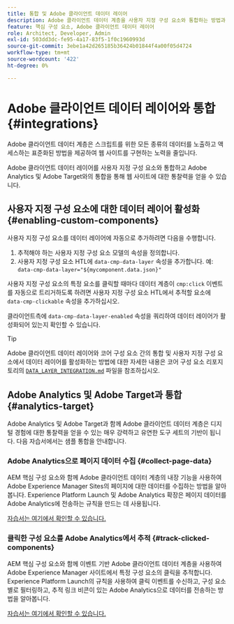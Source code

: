 ```yaml
---
title: 통합 및 Adobe 클라이언트 데이터 레이어
description: Adobe 클라이언트 데이터 계층을 사용자 지정 구성 요소와 통합하는 방법과 Adobe Analytics 및 Adobe Target과의 통합을 통해 웹 사이트에 대한 통찰력을 얻는 방법을 알아봅니다
feature: 핵심 구성 요소, Adobe 클라이언트 데이터 레이어
role: Architect, Developer, Admin
exl-id: 503dd3dc-fe95-4a17-83f5-1f0c1960993d
source-git-commit: 3ebe1a42d265185b36424b01844f4a00f05d4724
workflow-type: tm+mt
source-wordcount: '422'
ht-degree: 0%

---
```


# Adobe 클라이언트 데이터 레이어와 통합 {#integrations}

Adobe 클라이언트 데이터 계층은 스크립트를 위한 모든 종류의 데이터를 노출하고 액세스하는 표준화된 방법을 제공하여 웹 사이트를 구현하는 노력을 줄입니다.

Adobe 클라이언트 데이터 레이어를 사용자 지정 구성 요소와 통합하고 Adobe Analytics 및 Adobe Target와의 통합을 통해 웹 사이트에 대한 통찰력을 얻을 수 있습니다.

## 사용자 지정 구성 요소에 대한 데이터 레이어 활성화 {#enabling-custom-components}

사용자 지정 구성 요소를 데이터 레이어에 자동으로 추가하려면 다음을 수행합니다.

1. 추적해야 하는 사용자 지정 구성 요소 모델의 속성을 정의합니다.
1. 사용자 지정 구성 요소 HTL에 `data-cmp-data-layer` 속성을 추가합니다. 예: `data-cmp-data-layer="${mycomponent.data.json}"`

사용자 지정 구성 요소의 특정 요소를 클릭할 때마다 데이터 계층이 `cmp:click` 이벤트를 자동으로 트리거하도록 하려면 사용자 지정 구성 요소 HTL에서 추적할 요소에 `data-cmp-clickable` 속성을 추가하십시오.

클라이언트측에 `data-cmp-data-layer-enabled` 속성을 쿼리하여 데이터 레이어가 활성화되어 있는지 확인할 수 있습니다.

>[!TIP]
>
>Adobe 클라이언트 데이터 레이어와 코어 구성 요소 간의 통합 및 사용자 지정 구성 요소에서 데이터 레이어를 활성화하는 방법에 대한 자세한 내용은 코어 구성 요소 리포지토리의 [`DATA_LAYER_INTEGRATION.md`](https://github.com/adobe/aem-core-wcm-components/blob/master/DATA_LAYER_INTEGRATION.md) 파일을 참조하십시오.

## Adobe Analytics 및 Adobe Target과 통합 {#analytics-target}

Adobe Analytics 및 Adobe Target과 함께 Adobe 클라이언트 데이터 계층은 디지털 경험에 대한 통찰력을 얻을 수 있는 매우 강력하고 유연한 도구 세트의 기반이 됩니다. 다음 자습서에서는 샘플 통합을 안내합니다.

### Adobe Analytics으로 페이지 데이터 수집 {#collect-page-data}

AEM 핵심 구성 요소와 함께 Adobe 클라이언트 데이터 계층의 내장 기능을 사용하여 Adobe Experience Manager Sites의 페이지에 대한 데이터를 수집하는 방법을 알아봅니다. Experience Platform Launch 및 Adobe Analytics 확장은 페이지 데이터를 Adobe Analytics에 전송하는 규칙을 만드는 데 사용됩니다.

[자습서는 여기에서 확인할 수 있습니다.](https://docs.adobe.com/content/help/en/experience-manager-learn/sites/integrations/analytics/collect-data-analytics.html)

### 클릭한 구성 요소를 Adobe Analytics에서 추적 {#track-clicked-components}

AEM 핵심 구성 요소와 함께 이벤트 기반 Adobe 클라이언트 데이터 계층을 사용하여 Adobe Experience Manager 사이트에서 특정 구성 요소의 클릭을 추적합니다. Experience Platform Launch의 규칙을 사용하여 클릭 이벤트를 수신하고, 구성 요소별로 필터링하고, 추적 링크 비콘이 있는 Adobe Analytics으로 데이터를 전송하는 방법을 알아봅니다.

[자습서는 여기에서 확인할 수 있습니다.](https://docs.adobe.com/content/help/en/experience-manager-learn/sites/integrations/analytics/track-clicked-component.html)
